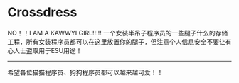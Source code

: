 # Crossdress
NO！！I AM A KAWWYI GIRL!!!!!
一个女装半吊子程序员的一些腿子什么的存储工程，所有女装程序员都可以在这里放置你的腿子，但注意个人信息安全不要让有心人士盗取用于ESU用途！

---

希望各位猫猫程序员、狗狗程序员都可以越来越可爱！！
